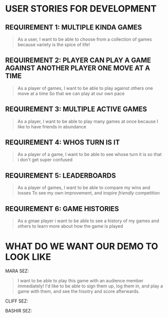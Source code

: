 # USER STORIES FOR DEVELOPMENT

## REQUIREMENT 1: MULTIPLE KINDA GAMES
> As a user,
> I want to be able to choose from a collection of games
> because variety is the spice of life!

## REQUIREMENT 2: PLAYER CAN PLAY A GAME AGAINST ANOTHER PLAYER ONE MOVE AT A TIME
> As a player of games,
> I want to be able to play against others one move at a time
> So that we can play at our own pace

## REQUIREMENT 3: MULTIPLE ACTIVE GAMES
> As a player,
> I want to be able to play many games at once
> because I like to have friends in abundance

## REQUIREMENT 4: WHOS TURN IS IT
> As a player of a game,
> I want to be able to see whose turn it is
> so that i don't get super confused

## REQUIREMENT 5: LEADERBOARDS
> As a player of games,
> I want to be able to compare my wins and losses
> To see my own improvement, and inspire *friendly* competition

## REQUIREMENT 6: GAME HISTORIES
> As a gmae player
> i want to be able to see a history of my games and others
> to learn more about how the game is played



# WHAT DO WE WANT OUR DEMO TO LOOK LIKE
MARA SEZ:
> I want to be able to play this game with an audience member immediately!
> I'd like to be able to sign them up, log them in, and play a game with them, and see the hisotry and score afterwards.

CLIFF SEZ:
> 

BASHIR SEZ:
> 
